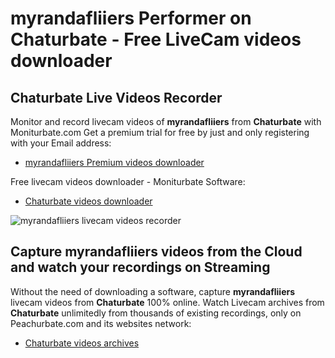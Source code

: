 # myrandafliiers Performer on Chaturbate - Free LiveCam videos downloader

## Chaturbate Live Videos Recorder

Monitor and record livecam videos of **myrandafliiers** from **Chaturbate** with Moniturbate.com
Get a premium trial for free by just and only registering with your Email address:
* [myrandafliiers Premium videos downloader](https://moniturbate.com/request-demo-licence-key.html)

Free livecam videos downloader - Moniturbate Software:
* [Chaturbate videos downloader](https://moniturbate.com/moniturbate-download-software.html)

![myrandafliiers livecam videos recorder](https://peachurnet.com/templates/moniturbate-software.png)


## Capture myrandafliiers videos from the Cloud and watch your recordings on Streaming

Without the need of downloading a software, capture **myrandafliiers** livecam videos from **Chaturbate** 100% online.
Watch Livecam archives from **Chaturbate** unlimitedly from thousands of existing recordings, only on Peachurbate.com and its websites network:
* [Chaturbate videos archives](https://peachurnet.com/)